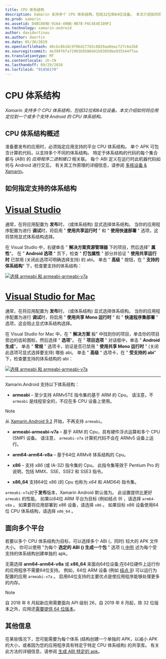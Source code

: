 ```yaml
---
title: CPU 体系结构
description: Xamarin 支持多个 CPU 体系结构，包括32位和64位设备。 本文介绍如何将应用定位到一个或多个支持 Android 的 CPU 体系结构。
ms.prod: xamarin
ms.assetid: D4BC889D-9164-49BB-9B7B-F6C4E4E109F1
ms.technology: xamarin-android
author: davidortinau
ms.author: daortin
ms.date: 05/30/2019
ms.openlocfilehash: 40cbc8b18c9f0bd177d2c8829aa0eac72fc6e2b8
ms.sourcegitcommit: 4e399f6fa72993b9580d41b93050be935544ffaa
ms.translationtype: MT
ms.contentlocale: zh-CN
ms.lasthandoff: 09/29/2020
ms.locfileid: "91456179"
---
```

# <a name="cpu-architectures"></a>CPU 体系结构

_Xamarin 支持多个 CPU 体系结构，包括32位和64位设备。本文介绍如何将应用定位到一个或多个支持 Android 的 CPU 体系结构。_

## <a name="cpu-architectures-overview"></a>CPU 体系结构概述

准备要发布的应用时，必须指定应用支持的平台 CPU 体系结构。 单个 APK 可包含计算机代码，以支持多个不同的体系结构。 特定于体系结构的代码的每个集合都与 (ABI) 的 *应用程序二进制接口* 相关联。 每个 ABI 定义在运行时此机器代码如何与 Android 进行交互。
有关其工作原理的详细信息，请参阅 [多核设备 &amp; Xamarin](~/android/deploy-test/multicore-devices.md)。

## <a name="how-to-specify-supported-architectures"></a>如何指定支持的体系结构

# <a name="visual-studio"></a>[Visual Studio](#tab/windows)

通常，在将应用配置为 **发布**时， (或体系结构) 显式选择体系结构。 当你的应用程序配置为进行 **调试**时，将启用 " **使用共享运行时** " 和 " **使用快速部署** " 选项，这将禁用显式体系结构选择。

在 Visual Studio 中，右键单击 " **解决方案资源管理器** 下的项目，然后选择" **属性**"。 在 " **Android 选项** " 页下，检查 " **打包属性** " 部分并验证 " **使用共享运行时** 已禁用 (关闭此选项可明确选择支持) 的 abi。 单击 " **高级** " 按钮，在 " **支持的体系结构**" 下，检查要支持的体系结构：

[![选择 armeabi 和 armeabi-armeabi-v7a](cpu-architectures-images/vs/01-abi-selections-sml.png)](cpu-architectures-images/vs/01-abi-selections.png#lightbox)

# <a name="visual-studio-for-mac"></a>[Visual Studio for Mac](#tab/macos)

通常，在将应用配置为 **发布**时， (或体系结构) 显式选择体系结构。 当你的应用程序配置为进行 **调试**时，将启用 " **使用共享 Mono 运行时** " 和 " **快速程序集部署** " 选项，这会阻止显式体系结构选择。

在 Visual Studio for Mac 中，在 " **解决方案** 板" 中找到你的项目，单击你的项目旁边的齿轮图标，然后选择 " **选项**"。 在 " **项目选项** " 对话框中，单击 " **Android 生成**"。 单击 " **常规** " 选项卡，验证是否已禁用 " **使用共享 Mono 运行时** " (关闭此选项可显式选择要支持) 哪些 abi。 单击 " **高级** " 选项卡，在 " **受支持的 abi**" 下，检查要支持的体系结构的 abi：

[![选择 armeabi 和 armeabi-armeabi-v7a](cpu-architectures-images/xs/01-abi-selections-sml.png)](cpu-architectures-images/xs/01-abi-selections.png#lightbox)

-----

Xamarin.Android 支持以下体系结构：

- **armeabi** &ndash; 至少支持 ARMv5TE 指令集的基于 ARM 的 Cpu。 请注意，不 `armeabi` 是线程安全的，不应在多 CPU 设备上使用。

> [!NOTE]
>  从 [Xamarin.Android 9.2](/xamarin/android/release-notes/9/9.2#removal-of-support-for-armeabi-cpu-architecture) 开始，不再支持 `armeabi`。

- **armeabi-armeabi-v7a** &ndash; 基于 ARM 的 Cpu，具有硬件浮点运算和多个 CPU (SMP) 设备。 请注意， `armeabi-v7a` 计算机代码不会在 ARMv5 设备上运行。

- **arm64-arm64-v8a** &ndash; 基于64位 ARMv8 体系结构的 Cpu。

- **x86** &ndash; 支持 x86 (或 IA-32) 指令集的 Cpu。 此指令集等效于 Pentium Pro 的说明，包括 MMX、SSE、SSE2 和 SSE3 指令。

- **x86_64** 支持64位 x86 (的 Cpu 也称为   *x64* 和 *AMD64*) 指令集。

`armeabi-v7a`对于**发布**版本，Xamarin Android 默认值为。 此设置提供比更好 `armeabi` 的性能。 如果以64位 ARM 平台为目标 (例如结点 9) ，请选择 `arm64-v8a` 。 如果要将应用部署到 x86 设备，请选择 `x86` 。 如果目标 x86 设备使用64位 CPU 体系结构，请选择 `x86_64` 。

## <a name="targeting-multiple-platforms"></a>面向多个平台

若要以多个 CPU 体系结构为目标，可以选择多个 ABI (，同时) 较大的 APK 文件大小。 你可以使用 "为每个 **选定的 ABI () 生成一个包** " 选项 ([) 中所](~/android/deploy-test/release-prep/index.md#Set_Packaging_Properties) 述为每个受支持的体系结构创建单独的 apk。

无需选择 **arm64-arm64-v8a** 或 **x86_64** 来面向64位设备;在64位硬件上运行你的应用程序不需要64位支持。 例如，64位 ARM 设备 (例如 [结点 9](https://www.google.com/nexus/9/)) 可以运行为配置的应用 `armeabi-v7a` 。 启用64位支持的主要优点是使应用程序能够处理更多的内存。

> [!NOTE]
> 自 2018 年 8 月起新应用需要面向 API 级别 26，自 2019 年 8 月起，除 32 位版本之外，应用还[需要提供 64 位版本](https://android-developers.googleblog.com/2017/12/improving-app-security-and-performance.html)。

## <a name="additional-information"></a>其他信息

在某些情况下，您可能需要为每个体系 (结构创建一个单独的 APK，以减小 APK 的大小，或者因为您的应用程序具有特定于特定 CPU 体系结构) 的共享库。
有关此方法的详细信息，请参阅 [生成 ABI 特定的 apk](~/android/deploy-test/building-apps/abi-specific-apks.md)。